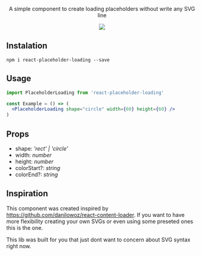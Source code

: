 
<p align="center">A simple component to create loading placeholders without write any SVG line</p>
<p align="center">
  <img src="https://github.com/gabrielbs/react-placeholder-loading/blob/master/example/shapes-example.gif">
</p>

## Instalation

```
npm i react-placeholder-loading --save
```

## Usage

```jsx
import PlaceholderLoading from 'react-placeholder-loading'

const Example = () => (
  <PlaceholderLoading shape="circle" width={60} height={60} />
)
```


## Props
 - shape: *'rect' | 'circle'*
 - width: *number*
 - height: *number*
 - colorStart?: *string*
 - colorEnd?: *string*

 ## Inspiration

This component was created inspired by https://github.com/danilowoz/react-content-loader. If you want to have more flexibility creating  your own SVGs or even using some preseted ones this is the one.

This lib was built for you that just dont want to concern about SVG syntax right now.
